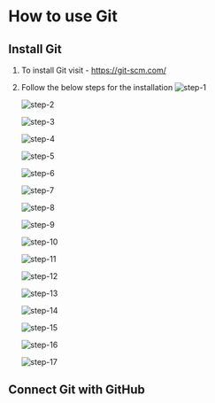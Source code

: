 # How to use Git


## Install Git

1. To install Git visit - https://git-scm.com/
2. Follow the below steps for the installation
   ![step-1](git-steps/g-1.png)

   ![step-2](git-steps/g-2.png)

   ![step-3](git-steps/g-3.png)

   ![step-4](git-steps/g-4.png)

   ![step-5](git-steps/g-5.png)

   ![step-6](git-steps/g-6.png)

   ![step-7](git-steps/g-7.png)

   ![step-8](git-steps/g-8.png)

   ![step-9](git-steps/g-9.png)

   ![step-10](git-steps/g-10.png)

   ![step-11](git-steps/g-11.png)

   ![step-12](git-steps/g-12.png)

   ![step-13](git-steps/g-13.png)

   ![step-14](git-steps/g-14.png)

   ![step-15](git-steps/g-15.png)

   ![step-16](git-steps/g-16.png)

   ![step-17](git-steps/g-17.png)

##


## Connect Git with GitHub

